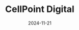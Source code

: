 ---  
layout: startup_page  
title: "CellPoint Digital"  
id: "cellpointdigital.com"  
permalink: "/cellpointdigitalcellpointdigital.com11212024/"  
website: "https://cellpointdigital.com/"  
funding_round: ""  
funding_amount: "$30M"  
investors: "Toscafund, Penta Capital"  
about: "CellPoint Digital provides payment solutions to the airline and travel industries, pioneering Payment Orchestration. Their innovative Offer Order Settle Delivery (OOSD) platform streamlines payments, improves authorization rates, and offers a frictionless customer experience."  
markets: "Fintech, Travel, Information Technology, E-Commerce"  
hq: "London, England, United Kingdom"  
founded_year: "2007"  
linkedin: "https://www.linkedin.com/company/cellpointdigital"  
twitter: "https://twitter.com/cellptdigital"  
instagram: ""  
facebook: "https://www.facebook.com/cellpointdigital"  
crunchbase: "https://www.crunchbase.com/organization/cellpoint-digital"  
pitchbook: "https://pitchbook.com/profiles/company/82995-31"  

date_display: "21-Nov-2024"  
date: "2024-11-21"

# SEO Optimization  
meta_title: "CellPoint Digital -  Funding ($30M)"  
meta_description: "CellPoint Digital, CellPoint Digital provides payment solutions to the airline and travel industries, pioneering Payment Orchestration. Their innovative Offer Order Sett..."  
meta_keywords: "CellPoint Digital, Fintech, Travel, Information Technology, E-Commerce,  funding"  
canonical_url: "https://startup.projectstartups.com/cellpointdigitalcellpointdigital.com11212024/"  
---